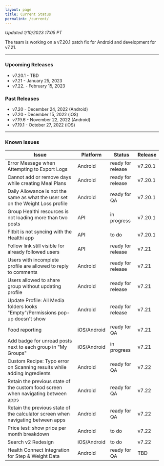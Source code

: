```yaml
---
layout: page
title: Current Status
permalink: /current/
---
```


_Updated 1/10/2023 17:05 PT_

The team is working on a v7.20.1 patch fix for Android and development for v7.21.

***

### Upcoming Releases
- v7.20.1 - TBD
- v7.21   - January 25, 2023
- v7.22.  - February 15, 2023
 
### Past Releases
- v7.20   - December 24, 2022 (Android)
- v7.20   - December 15, 2022 (iOS)
- v7.19.6 - November 22, 2022 (Android)
- v7.19.1 - October 27, 2022 (iOS)


***

### Known Issues

|Issue                          |Platform   | Status    | Release           |
| ---                           | ---       | ---       | ---               |
|Error Message when Attempting to Export Logs |Android|ready for release| v7.20.1|
|Cannot add or remove days while creating Meal Plans |Android|ready for release| v7.20.1|
|Daily Allowance is not the same as what the user set on the Weight Loss profile |Android|ready for QA| v7.20.1|
|Group Healthi resources is not loading more than two posts |API|in progress| v7.20.1|
|Fitbit is not syncing with the Healthi app |API|to do| v7.20.1|
|Follow link still visible for already followed users |API|ready for release| v7.21|
|Users with incomplete profile are allowed to reply to comments |Android|ready for release| v7.21|
|Users allowed to share group without updating profile |Android|ready for release| v7.21|
|Update Profile: All Media folders looks "Empty"/Permissions pop-up doesn't show |Android|ready for release| v7.21|
|Food reporting|iOS/Android |ready for QA| v7.21|
|Add badge for unread posts next to each group in "My Groups" |iOS/Android|in progress| v7.21|
|Custom Recipe: Typo error on Scanning results while adding Ingredients |Android|ready for QA| v7.22|
|Retain the previous state of the custom food screen when navigating between apps |Android|ready for QA| v7.22|
|Retain the previous state of the calculator screen when navigating between apps |Android|ready for QA| v7.22|
|Price test: show price per month breakdown|Android |to do| v7.22|
|Search v2 Redesign|iOS/Android |to do| v7.22|
|Health Connect Integration for Step & Weight Data |Android|ready for QA| TBD|
